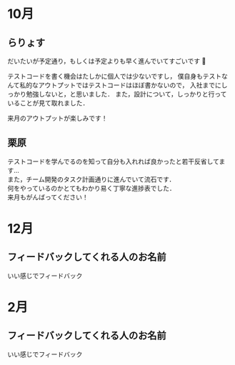 # 10月

## らりょす

だいたいが予定通り，もしくは予定よりも早く進んでいてすごいです :clap:

テストコードを書く機会はたしかに個人では少ないですし，
僕自身もテストなんて私的なアウトプットではテストコードはほぼ書かないので，
入社までにしっかり勉強しないと，と思いました．
また，設計について，しっかりと行っていることが見て取れました．

来月のアウトプットが楽しみです！

## 栗原

テストコードを学んでるのを知って自分も入れれば良かったと若干反省してます…  
また，チーム開発のタスク計画通りに進んでいて流石です．  
何をやっているのかとてもわかり易く丁寧な進捗表でした．  
来月もがんばってください！


# 12月

## フィードバックしてくれる人のお名前

いい感じでフィードバック

# 2月

## フィードバックしてくれる人のお名前

いい感じでフィードバック
